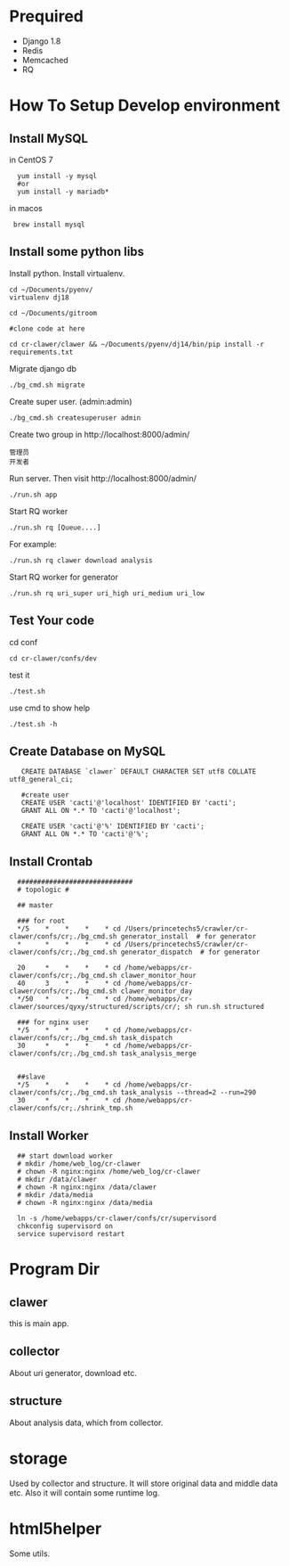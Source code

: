 # Prequired

- Django 1.8
- Redis
- Memcached
- RQ


# How To Setup Develop environment


## Install MySQL

 in CentOS 7

      yum install -y mysql
      #or
      yum install -y mariadb*

in macos

     brew install mysql


## Install some python libs

Install python. Install virtualenv.

    cd ~/Documents/pyenv/
    virtualenv dj18

    cd ~/Documents/gitroom

    #clone code at here

    cd cr-clawer/clawer && ~/Documents/pyenv/dj14/bin/pip install -r requirements.txt

Migrate django db

    ./bg_cmd.sh migrate

Create super user. (admin:admin)

    ./bg_cmd.sh createsuperuser admin


Create two group in http://localhost:8000/admin/

    管理员
    开发者

Run server. Then visit http://localhost:8000/admin/

    ./run.sh app

Start RQ worker

    ./run.sh rq [Queue....]

For example:

    ./run.sh rq clawer download analysis 


Start RQ worker for generator

    ./run.sh rq uri_super uri_high uri_medium uri_low


## Test Your code

cd conf

    cd cr-clawer/confs/dev
    
test it

    ./test.sh 
    
use cmd to show help

    ./test.sh -h

## Create Database on MySQL

       CREATE DATABASE `clawer` DEFAULT CHARACTER SET utf8 COLLATE utf8_general_ci;

       #create user
       CREATE USER 'cacti'@'localhost' IDENTIFIED BY 'cacti';
       GRANT ALL ON *.* TO 'cacti'@'localhost';

       CREATE USER 'cacti'@'%' IDENTIFIED BY 'cacti';
       GRANT ALL ON *.* TO 'cacti'@'%';


## Install Crontab

      #############################
      # topologic #

      ## master

      ### for root
      */5    *    *    *    * cd /Users/princetechs5/crawler/cr-clawer/confs/cr;./bg_cmd.sh generator_install  # for generator
      *      *    *    *    * cd /Users/princetechs5/crawler/cr-clawer/confs/cr;./bg_cmd.sh generator_dispatch  # for generator

      20     *    *    *    * cd /home/webapps/cr-clawer/confs/cr;./bg_cmd.sh clawer_monitor_hour
      40     3    *    *    * cd /home/webapps/cr-clawer/confs/cr;./bg_cmd.sh clawer_monitor_day
      */50   *    *    *    * cd /home/webapps/cr-clawer/sources/qyxy/structured/scripts/cr/; sh run.sh structured

      ### for nginx user
      */5    *    *    *    * cd /home/webapps/cr-clawer/confs/cr;./bg_cmd.sh task_dispatch
      30     *    *    *    * cd /home/webapps/cr-clawer/confs/cr;./bg_cmd.sh task_analysis_merge


      ##slave
      */5    *    *    *    * cd /home/webapps/cr-clawer/confs/cr;./bg_cmd.sh task_analysis --thread=2 --run=290
      30     *    *    *    * cd /home/webapps/cr-clawer/confs/cr;./shrink_tmp.sh



## Install Worker


      ## start download worker
      # mkdir /home/web_log/cr-clawer
      # chown -R nginx:nginx /home/web_log/cr-clawer
      # mkdir /data/clawer
      # chown -R nginx:nginx /data/clawer
      # mkdir /data/media
      # chown -R nginx:nginx /data/media

      ln -s /home/webapps/cr-clawer/confs/cr/supervisord
      chkconfig supervisord on
      service supervisord restart



# Program Dir

## clawer

this is main app.

## collector

About uri generator, download etc.

## structure

About analysis data, which from collector.

# storage

Used by collector and structure. It will store original data and middle data etc. Also it will contain some runtime log.

# html5helper

Some utils.
